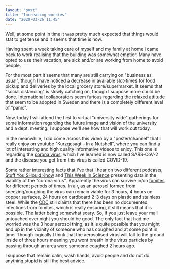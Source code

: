 ```yaml
---
layout: "post"
title: "Increasing worries"
date: "2020-03-26 11:45"
---
```

Well, at some point in time it was pretty much expected that things would stat to get tense and it seems that time is now.

Having spent a week taking care of myself and my family at home I came back to work realising that the building was somewhat emptier. Many have opted to use their vacation, are sick and/or are working from home to avoid people.

For the most part it seems that many are still carrying on "business as usual", though I have noticed a decrease in available slot-times for food pickup and deliveries by the local grocery store/supermarket. It seems that "social distancing" is slowly catching on, though I suppose more could be done. International collaborators seem furious regarding the relaxed attitude that seem to be adopted in Sweden and there is a completely different level of "panic".

Now, today I will attend the first to virtual "university wide" gatherings for some information regarding the future image and vision of the university and a dept. meeting. I suppose we'll see how that will work out today.

In the meanwhile, I did come across this video by a "poster/channel" that I really enjoy on youtube "Kurzgesagt – In a Nutshell", where you can find a lot of interesting and high quality informative videos to enjoy. This one is regarding the [corona virus](https://www.youtube.com/watch?v=BtN-goy9VOY), which I've learned is now called SARS-CoV-2 and the disease you get from this virus is called COVID-19.

Some rather interesting facts that I've that I hear on two different podcasts, [Stuff You SHould Know](https://podcasts.nu/avsnitt/stuff-you-should-know/how-covid-19-works) and [This Week in Science](https://www.twis.org/18-april-2020-episode-765-who-has-the-mars-maps/) presenting data in the viability of the "corona virus". Apparently the virus can survive in/on [fomites](https://en.wikipedia.org/wiki/Fomite) for different periods of times. In air, as an aerosol formed from sneezing/coughing the virus can remain viable for 3 hours, 4 hours on copper surfaces, 24 hours on cardboard 2-3 days on plastic and stainless steel. While the [CDC](https://www.cdc.gov/coronavirus/2019-nCoV/index.html) still claims that there has been no documented infections from fomites, which is really ensuring, it still means that it is possible. The latter being somewhat scary. So, if you just leave your mail untouched over night you should be good. The only fact that had me worried was the 3 hour aerosol thing, as it is quite possible that you might end up in the vicinity of someone who has coughed and at some point in time. Though logically I think that the aerosolised virus will fall to the ground inside of three hours meaning you wont breath in the virus particles by passing through an area were someone coughed 2 hours ago.

I suppose that remain calm, wash hands, avoid people and do not do anything stupid is still the best advice.
